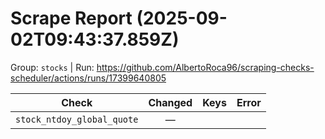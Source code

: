 # Scrape Report (2025-09-02T09:43:37.859Z)

Group: `stocks`  |  Run: https://github.com/AlbertoRoca96/scraping-checks-scheduler/actions/runs/17399640805

| Check | Changed | Keys | Error |
|---|:---:|:--|:--|
| `stock_ntdoy_global_quote` | — |  |  |
